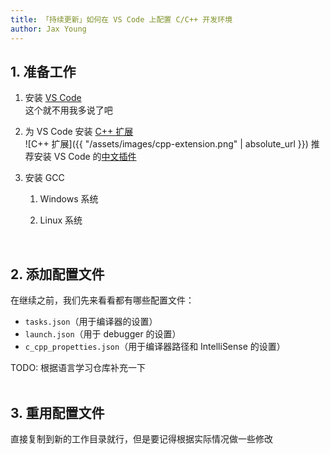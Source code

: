 ```yaml
---
title: 「持续更新」如何在 VS Code 上配置 C/C++ 开发环境
author: Jax Young
---
```


## 1. 准备工作
1. 安装 [VS Code](https://code.visualstudio.com/download)  
    这个就不用我多说了吧  

2. 为 VS Code 安装 [C++ 扩展](https://marketplace.visualstudio.com/items?itemName=ms-vscode.cpptools)  
    ![C++ 扩展]({{ "/assets/images/cpp-extension.png" | absolute_url }})
    推荐安装 VS Code 的[中文插件](TODO)

3. 安装 GCC
    1. Windows 系统  

    2. Linux 系统  

<br>

## 2. 添加配置文件
在继续之前，我们先来看看都有哪些配置文件：  
- `tasks.json`（用于编译器的设置）  
- `launch.json`（用于 debugger 的设置）  
- `c_cpp_propetties.json`（用于编译器路径和 IntelliSense 的设置）  

TODO: 根据语言学习仓库补充一下  
<br>

## 3. 重用配置文件
直接复制到新的工作目录就行，但是要记得根据实际情况做一些修改  